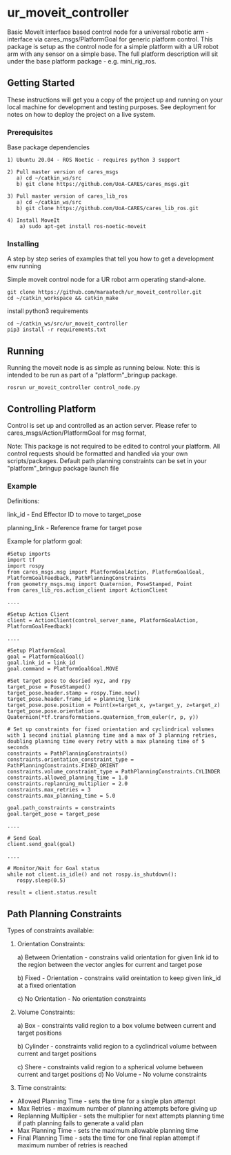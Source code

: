 # ur_moveit_controller
Basic MoveIt interface based control node for a universal robotic arm - interface via cares_msgs/PlatformGoal for generic platform control.
This package is setup as the control node for a simple platform with a UR robot arm with any sensor on a simple base.
The full platform description will sit under the base platform package - e.g. mini_rig_ros.

## Getting Started
These instructions will get you a copy of the project up and running on your local machine for development and testing purposes.
See deployment for notes on how to deploy the project on a live system.

### Prerequisites
Base package dependencies

```
1) Ubuntu 20.04 - ROS Noetic - requires python 3 support

2) Pull master version of cares_msgs
   a) cd ~/catkin_ws/src
   b) git clone https://github.com/UoA-CARES/cares_msgs.git

3) Pull master version of cares_lib_ros
   a) cd ~/catkin_ws/src
   b) git clone https://github.com/UoA-CARES/cares_lib_ros.git

4) Install MoveIt
	a) sudo apt-get install ros-noetic-moveit

```

### Installing
A step by step series of examples that tell you how to get a development env running


Simple moveit control node for a UR robot arm operating stand-alone. 

```
git clone https://github.com/maraatech/ur_moveit_controller.git
cd ~/catkin_workspace && catkin_make
```
install python3 requirements

```
cd ~/catkin_ws/src/ur_moveit_controller
pip3 install -r requirements.txt
```

## Running
Running the moveit node is as simple as running below.
Note: this is intended to be run as part of a "platform"\_bringup package.

```
rosrun ur_moveit_controller control_node.py
```

## Controlling Platform
Control is set up and controlled as an action server. Please refer to cares_msgs/Action/PlatformGoal for msg format,

Note: This package is not required to be edited to control your platform. All control requests should be formatted and handled via your own scripts/packages. Default path planning constraints can be set in your "platform"\_bringup package launch file

### Example
Definitions:

link_id - End Effector ID to move to target_pose

planning_link - Reference frame for target pose

Example for platform goal:
```
#Setup imports
import tf 
import rospy
from cares_msgs.msg import PlatformGoalAction, PlatformGoalGoal, PlatformGoalFeedback, PathPlanningConstraints
from geometry_msgs.msg import Quaternion, PoseStamped, Point
from cares_lib_ros.action_client import ActionClient

....

#Setup Action Client
client = ActionClient(control_server_name, PlatformGoalAction, PlatformGoalFeedback)

....

#Setup PlatformGoal
goal = PlatformGoalGoal()
goal.link_id = link_id
goal.command = PlatformGoalGoal.MOVE

#Set target pose to desried xyz, and rpy
target_pose = PoseStamped()
target_pose.header.stamp = rospy.Time.now()
target_pose.header.frame_id = planning_link
target_pose.pose.position = Point(x=target_x, y=target_y, z=target_z)
target_pose.pose.orientation = Quaternion(*tf.transformations.quaternion_from_euler(r, p, y))

# Set up constraints for fixed orientation and cyclindrical volumes with 1 second initial planning time and a max of 3 planning retries, doubling planning time every retry with a max planning time of 5 seconds
constraints = PathPlanningConstraints()
constraints.orientation_constraint_type = PathPlanningConstraints.FIXED_ORIENT
constraints.volume_constraint_type = PathPlanningConstraints.CYLINDER
constraints.allowed_planning_time = 1.0
constraints.replanning_multiplier = 2.0
constraints.max_retries = 3
constraints.max_planning_time = 5.0

goal.path_constraints = constraints
goal.target_pose = target_pose

....

# Send Goal
client.send_goal(goal)

....

# Monitor/Wait for Goal status
while not client.is_idle() and not rospy.is_shutdown():
   rospy.sleep(0.5)

result = client.status.result

```

## Path Planning Constraints
Types of constraints available:
1) Orientation Constraints:

   a) Between Orientation - constrains valid orientation for given link id to the region between the vector angles for current and target pose

   b) Fixed - Orientation - constrains valid oreintation to keep given link_id at a fixed orientation

   c) No Orientation - No orientation constraints
2) Volume Constraints:

   a) Box - constraints valid region to a box volume between current and target positions
   
   b) Cylinder -  constraints valid region to a cyclindrical volume between current and target positions

   c) Shere - constraints valid region to a spherical volume between current and target positions
   d) No Volume - No volume constraints
3) Time constraints:
* Allowed Planning Time - sets the time for a single plan attempt
* Max Retries - maximum number of planning attempts before giving up
* Replanning Multiplier - sets the multiplier for next attempts planning time if path planning fails to generate a valid plan
* Max Planning Time - sets the maximum allowable planning time
* Final Planning Time - sets the time for one final replan attempt if maximum number of retries is reached